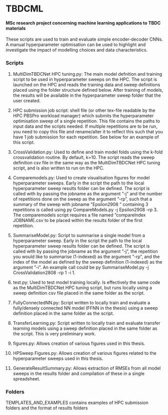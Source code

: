 # TBDCML
#### MSc research project concerning machine learning applications to TBDC materials
These scripts are used to train and evaluate simple encoder-decoder CNNs. 
A manual hyperparameter optimisation can be used to highlight and investigate
the impact of modelling choices and data characteristics.

### Scripts

1. MultiDimTBDCNet HPC tuning.py: The main model defnition and training script
to be used in hyperparameter sweeps on the HPC. The script is launched on the HPC and
reads the training data and sweep definitions placed using the folder structure defined
below. After training of models, the results will be available in the hyperparameter
sweep folder that the user created.

2. HPC submission job script: shell file (or other tex-file readable by the HPC PBSPro
workload manager) which submits the hyperparameter optimisation sweep of a single
repetition. This file contains the paths to input data and the scripts needed. If multiple
repetitions are to be run, you need to copy this file and rename/alter it to reflect this
such that you have 1 job submission for each repetition. See below for an example of
this script.

3. CrossValidation.py: Used to define and train model folds using the k-fold crossvalidation
routine. By default, k=10. The script reads the sweep definition csv file in
the same way as the MultiDimTBDCNet HPC tuning script, and is also written to run
on the HPC.

4. Comparemodels.py: Used to create visualisation figures for model hyperparameter
sweeps. Early in the script the path to the local hyperparameter sweep results folder
can be defined. The script is called with by passing the jobname as the argument ”-j”
and the number of repetitions done on the sweep as the argument ”-rp”, such that a
summary of the sweep with jobname ”Epsilon2908 ” containing 3 repetitions is called
using py CompareModels.py -j Epsilon2908 -rp 3. The comparemodels script requires
a file named ”compareIndex JOBNAME.csv to be placed within the results folder of the
first repetition.

5. SummariseModel.py: Script to summarise a single model from a hyperparameter
sweep. Early in the script the path to the local hyperparameter sweep results folder
can be defined. The script is called with by passing the jobname as the argument ”-j”,
the repetition you would like to summarise (1-indexed) as the argument ”-rp”, and the index of the model as defined by the sweep definition (1-indexed) as the argument ”-i”.
An example call could be py SummariseModel.py -j CrossValidation2808 -rp 1 -i 1.

6. test.py: Used to test model training locally. Is effectively the same code as the MultiDimTBDCNet
HPC tuning script, but runs locally using a sweep definition csv file
placed in the same folder as the script.

7. FullyConnectedNN.py: Script written to locally train and evaluate a fully/densely
connected NN model (FFNN in the thesis) using a sweep definition placed in the same
folder as the script.

8. TransferLearning.py: Script written to locally train and evaluate transfer learning
models using a sweep definition placed in the same folder as the script. This is very
preliminary work.

9. figures.py: Allows creation of various figures used in this thesis.

10. HPSweep Figures.py: Allows creation of various figures related to the hyperparameter
sweeps used in this thesis.

11. GenerateResultSummary.py: Allows extraction of RMSEs from all model sweeps in
the results folder and compilation of these in a single spreadsheet.


### Folders
TEMPLATES_AND_EXAMPLES contains examples of HPC submission folders and the format of results folders



